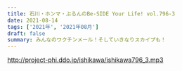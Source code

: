 ```yaml
---
title: 石川・ホンマ・ぶるんのBe-SIDE Your Life! vol.796-3
date: 2021-08-14
tags: ['2021年', '2021年08月']
draft: false
summary: みんなのワクチンメール！そしていきなりスカイプも！
---
```


http://project-phi.ddo.jp/ishikawa/ishikawa796_3.mp3
